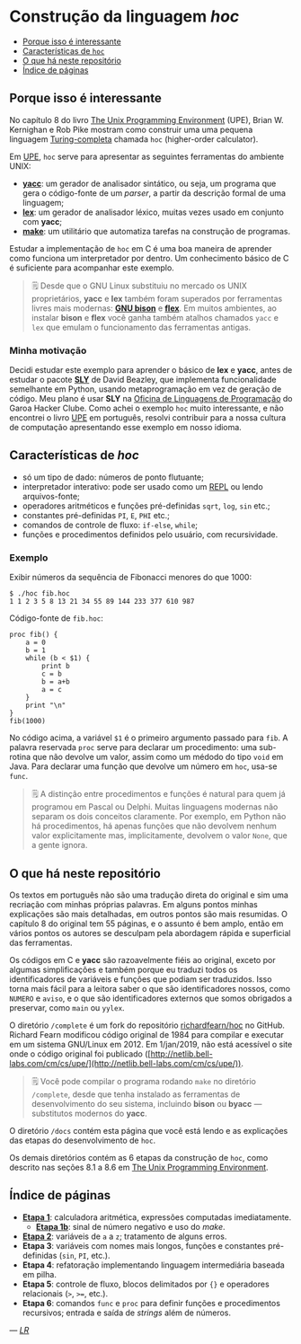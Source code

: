 # Construção da linguagem *hoc*

* [Porque isso é interessante](#porque-isso-é-interessante)
* [Características de `hoc`](#características-de-hoc)
* [O que há neste repositório](#o-que-há-neste-repositório)
* [Índice de páginas](#índice-de-páginas)

## Porque isso é interessante

No capítulo 8 do livro [The Unix Programming Environment](https://en.wikipedia.org/wiki/The_Unix_Programming_Environment) (UPE), Brian W. Kernighan e Rob Pike mostram como construir uma uma pequena linguagem [Turing-completa](https://pt.wikipedia.org/wiki/Turing_completude) chamada `hoc` (higher-order calculator).

Em [UPE](https://en.wikipedia.org/wiki/The_Unix_Programming_Environment), `hoc` serve para apresentar as seguintes ferramentas do ambiente UNIX:

* [**yacc**](https://pt.wikipedia.org/wiki/Yacc): um gerador de analisador sintático, ou seja, um programa que gera o código-fonte de um *parser*, a partir da descrição formal de uma linguagem;
* [**lex**](https://pt.wikipedia.org/wiki/Lex): um gerador de analisador léxico, muitas vezes usado em conjunto com **yacc**;
* [**make**](https://pt.wikipedia.org/wiki/Make): um utilitário que automatiza tarefas na construção de programas.

Estudar a implementação de `hoc` em C é uma boa maneira de aprender como funciona um interpretador por dentro. Um conhecimento básico de C é suficiente para acompanhar este exemplo.

> 🗒 Desde que o GNU Linux substituiu no mercado os UNIX proprietários, **yacc** e **lex** também foram superados por ferramentas livres mais modernas: [**GNU bison**](https://pt.wikipedia.org/wiki/GNU_bison) e [**flex**](https://en.wikipedia.org/wiki/Flex_(lexical_analyser_generator)). Em muitos ambientes, ao instalar **bison** e **flex** você ganha também atalhos chamados `yacc` e `lex` que emulam o funcionamento das ferramentas antigas.

### Minha motivação

Decidi estudar este exemplo para aprender o básico de **lex** e **yacc**, antes de estudar o pacote [**SLY**](https://github.com/dabeaz/sly) de David Beazley, que implementa funcionalidade semelhante em Python, usando metaprogramação em vez de geração de código. Meu plano é usar **SLY** na [Oficina de Linguagens de Programação](https://garoa.net.br/wiki/Turing_Clube/Oficina_de_Linguagens_de_Programa%C3%A7%C3%A3o) do Garoa Hacker Clube. Como achei o exemplo `hoc` muito interessante, e não encontrei o livro [UPE](https://en.wikipedia.org/wiki/The_Unix_Programming_Environment) em português, resolvi contribuir para a nossa cultura de computação apresentando esse exemplo em nosso idioma.

## Características de *hoc*

* só um tipo de dado: números de ponto flutuante;
* interpretador interativo: pode ser usado como um [REPL](https://es.wikipedia.org/wiki/REPL) ou lendo arquivos-fonte;
* operadores aritméticos e funções pré-definidas `sqrt`, `log`, `sin` etc.;
* constantes pré-definidas `PI`, `E`, `PHI` etc.;
* comandos de controle de fluxo: `if-else`, `while`;
* funções e procedimentos definidos pelo usuário, com recursividade.

### Exemplo

Exibir números da sequência de Fibonacci menores do que 1000:

```
$ ./hoc fib.hoc 
1 1 2 3 5 8 13 21 34 55 89 144 233 377 610 987
```

Código-fonte de `fib.hoc`:

```
proc fib() {
	a = 0
	b = 1
	while (b < $1) {
		print b
		c = b
		b = a+b
		a = c
	}
	print "\n"
}
fib(1000)
```

No código acima, a variável `$1` é o primeiro argumento passado para   `fib`. A palavra reservada `proc` serve para declarar um procedimento: uma sub-rotina que não devolve um valor, assim como um médodo do tipo `void` em Java. Para declarar uma função que devolve um número em `hoc`, usa-se  `func`.

> 🗒 A distinção entre procedimentos e funções é natural para quem já programou em Pascal ou Delphi. Muitas linguagens modernas não separam os dois conceitos claramente. Por exemplo, em Python não há procedimentos, há apenas funções que não devolvem nenhum valor explicitamente mas, implicitamente, devolvem o valor `None`, que a gente ignora.

## O que há neste repositório

Os textos em português não são uma tradução direta do original e sim uma recriação com minhas próprias palavras. Em alguns pontos minhas explicações são mais detalhadas, em outros pontos são mais resumidas. O capítulo 8 do original tem 55 páginas, e o assunto é bem amplo, então em vários pontos os autores se desculpam pela abordagem rápida e superficial das ferramentas.

Os códigos em C e **yacc** são razoavelmente fiéis ao original, exceto por algumas simplificações e também porque eu traduzi todos os identificadores de variáveis e funções que podiam ser traduzidos. Isso torna mais fácil para a leitora saber o que são identificadores nossos, como `NUMERO` e `aviso`, e o que são identificadores externos que somos obrigados a preservar, como `main` ou `yylex`.

O diretório `/complete` é um fork do repositório [richardfearn/hoc](https://github.com/richardfearn/hoc) no GitHub. Richard Fearn modificou código original de 1984 para compilar e executar em um sistema GNU/Linux em 2012. Em 1/jan/2019, não está acessível o site onde o código original foi publicado ([http://netlib.bell-labs.com/cm/cs/upe/](http://netlib.bell-labs.com/cm/cs/upe/)).

> 🗒 Você pode compilar o programa rodando `make` no diretório `/complete`, desde que tenha instalado as ferramentas de desenvolvimento do seu sistema, incluindo **bison** ou **byacc** — substitutos modernos do **yacc**.

O diretório `/docs` contém esta página que você está lendo e as explicações das etapas do desenvolvimento de `hoc`.

Os demais diretórios contém as 6 etapas da construção de `hoc`, como descrito nas seções 8.1 a 8.6 em [The Unix Programming Environment](https://en.wikipedia.org/wiki/The_Unix_Programming_Environment).

## Índice de páginas

* [**Etapa 1**](etapa1.md): calculadora aritmética, expressões computadas imediatamente.
  * [**Etapa 1b**](etapa1b.md): sinal de número negativo e uso do *make*. 
* [**Etapa 2**](etapa2.md): variáveis de `a` a `z`; tratamento de alguns erros.
* **Etapa 3**: variáveis com nomes mais longos, funções e constantes pré-definidas (`sin`, `PI`, etc.).
* **Etapa 4**: refatoração implementando linguagem intermediária baseada em pilha.
* **Etapa 5**: controle de fluxo, blocos delimitados por `{}` e operadores relacionais (`>`, `>=`, etc.).
* **Etapa 6**: comandos `func` e `proc` para definir funções e procedimentos recursivos; entrada e saída de *strings* além de números.

*— [LR](https://twitter.com/ramalhoorg)*
